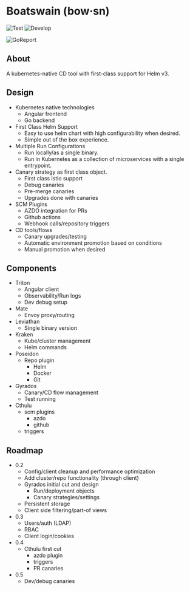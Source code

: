 # Boatswain (bow·sn)
![Test](https://github.com/RedSailTechnologies/boatswain/workflows/Test/badge.svg?branch=main)
![Develop](https://github.com/RedSailTechnologies/boatswain/workflows/Develop/badge.svg)

![GoReport](https://goreportcard.com/badge/github.com/redsailtechnologies/boatswain)

## About
A kubernetes-native CD tool with first-class support for Helm v3.

## Design
* Kubernetes native technologies
  * Angular frontend
  * Go backend
* First Class Helm Support
  * Easy to use helm chart with high configurability when desired.
  * Simple out of the box experience.
* Multiple Run Configurations
  * Run locally/as a single binary.
  * Run in Kubernetes as a collection of microservices with a single entrypoint.
* Canary strategy as first class object.
  * First class istio support
  * Debug canaries
  * Pre-merge canaries
  * Upgrades done with canaries
* SCM Plugins
  * AZDO integration for PRs
  * Github actions
  * Webhook calls/repository triggers
* CD tools/flows
  * Canary upgrades/testing
  * Automatic environment promotion based on conditions
  * Manual promotion when desired

## Components
* Triton
  * Angular client
  * Observability/Run logs
  * Dev debug setup
* Mate
  * Envoy proxy/routing
* Leviathan
  * Single binary version
* Kraken
  * Kube/cluster management
  * Helm commands
* Poseidon
  * Repo plugin
    * Helm
    * Docker
    * Git
* Gyrados
  * Canary/CD flow management
  * Test running
* Cthulu
  * scm plugins
    * azdo
    * github
  * triggers

## Roadmap
* 0.2
  * Config/client cleanup and performance optimization
  * Add cluster/repo functionality (through client)
  * Gyrados initial cut and design
    * Run/deployment objects
    * Canary strategies/settings
  * Persistent storage
  * Client side filtering/part-of views
* 0.3
  * Users/auth (LDAP)
  * RBAC
  * Client login/cookies
* 0.4
  * Cthulu first cut
    * azdo plugin
    * triggers
    * PR canaries
* 0.5
  * Dev/debug canaries
